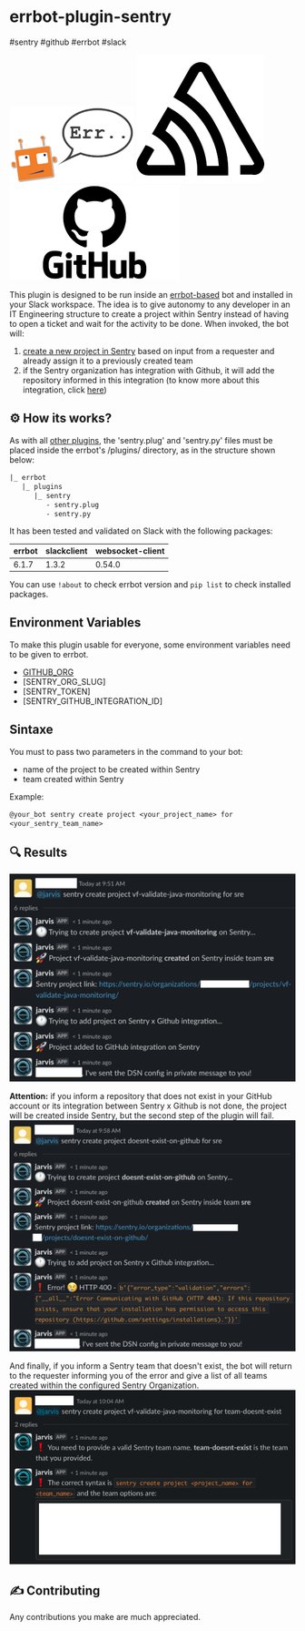 # errbot-plugin-sentry

#sentry #github #errbot #slack

![errbot](images/err_speech.png)
![sentry](images/sentry.png)
![github](images/github.png)

This plugin is designed to be run inside an [errbot-based](https://errbot.readthedocs.io/en/latest/) bot and installed in your Slack workspace. The idea is to give autonomy to any developer in an IT Engineering structure to create a project within Sentry instead of having to open a ticket and wait for the activity to be done. When invoked, the bot  will:

1. [create a new project in Sentry](https://docs.sentry.io/product/sentry-basics/guides/integrate-frontend/create-new-project/) based on input from a requester and already assign it to a previously created team
2. if the Sentry organization has integration with Github, it will add the repository informed in this integration (to know more about this integration, click [here](https://sentry.io/integrations/github/))

## ⚙️ How its works?
As with all [other plugins](https://github.com/topics/errbot-plugins), the 'sentry.plug' and 'sentry.py' files must be placed inside the errbot's /plugins/<your-directory-plugin-name> directory, as in the structure shown below:
```
|_ errbot
   |_ plugins
      |_ sentry
         - sentry.plug
         - sentry.py
```

It has been tested and validated on Slack with the following packages:

errbot  |  slackclient |  websocket-client | 
------- | ----------- | -------------- | 
  6.1.7  |   1.3.2     |    0.54.0     |

You can use `!about` to check errbot version and `pip list` to check installed packages.

## Environment Variables
To make this plugin usable for everyone, some environment variables need to be given to errbot.
- [GITHUB_ORG](https://docs.github.com/en/account-and-profile/setting-up-and-managing-your-github-user-account/managing-your-membership-in-organizations/accessing-an-organization)
- [SENTRY_ORG_SLUG]
- [SENTRY_TOKEN]
- [SENTRY_GITHUB_INTEGRATION_ID]

## Sintaxe
You must to pass two parameters in the command to your bot:
- name of the project to be created within Sentry
- team created within Sentry

Example:
```
@your_bot sentry create project <your_project_name> for <your_sentry_team_name>
```

## 🔍 Results

![errbot](images/errbot_slack_sentry.png)

**Attention:** if you inform a repository that does not exist in your GitHub account or its integration between Sentry x Github is not done, the project will be created inside Sentry, but the second step of the plugin will fail.
![errbot](images/repo_doesnt_exist.png)

And finally, if you inform a Sentry team that doesn't exist, the bot will return to the requester informing you of the error and give a list of all teams created within the configured Sentry Organization.
![errbot](images/team_doesnt_exist.png)

## ✍️ Contributing
Any contributions you make are much appreciated.
